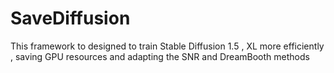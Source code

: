 # SaveDiffusion
This framework to designed to  train Stable Diffusion 1.5 , XL more efficiently , saving GPU resources and adapting the SNR and DreamBooth methods
